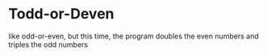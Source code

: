# Todd-or-Deven
like odd-or-even, but this time, the program doubles the even numbers and triples the odd numbers
